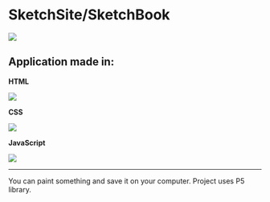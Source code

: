 # SketchSite/SketchBook

![](https://cdn3.iconfinder.com/data/icons/education-209/64/paint-color-pallete-brush-academy-256.png)

## Application made in:

**HTML**

![](https://cdn4.iconfinder.com/data/icons/social-media-logos-6/512/96-html5-48.png)

**CSS**

![](https://cdn3.iconfinder.com/data/icons/social-media-logos-flat-colorful-1/2048/5351_-_CSS3-64.png)

**JavaScript**

![](https://cdn2.iconfinder.com/data/icons/designer-skills/128/code-programming-javascript-software-develop-command-language-64.png) 

------------
You can paint something and save it on your computer.
 Project uses P5 library.
